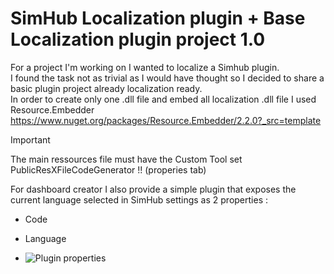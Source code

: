 ﻿# SimHub Localization plugin + Base Localization plugin project 1.0 #
For a project I'm working on I wanted to localize a Simhub plugin.  
I found the task not as trivial as I would have thought so I decided to share a basic plugin project already localization ready.  
In order to create only one .dll file and embed all localization .dll file I used Resource.Embedder https://www.nuget.org/packages/Resource.Embedder/2.2.0?_src=template

> [!IMPORTANT]
> The main ressources file must have the Custom Tool set PublicResXFileCodeGenerator !! (properies tab)
> 
For dashboard creator I also provide a simple plugin that exposes the current language selected in SimHub settings as 2 properties :
- Code
- Language

- ![Plugin properties](https://www.overtake.gg/attachments/localizationdetector-png.834458/)
